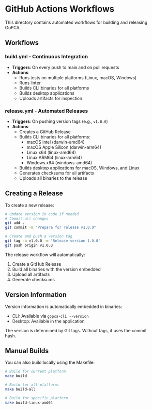 # GitHub Actions Workflows

This directory contains automated workflows for building and releasing GoPCA.

## Workflows

### build.yml - Continuous Integration
- **Triggers**: On every push to main and on pull requests
- **Actions**:
  - Runs tests on multiple platforms (Linux, macOS, Windows)
  - Runs linter
  - Builds CLI binaries for all platforms
  - Builds desktop applications
  - Uploads artifacts for inspection

### release.yml - Automated Releases
- **Triggers**: On pushing version tags (e.g., `v1.0.0`)
- **Actions**:
  - Creates a GitHub Release
  - Builds CLI binaries for all platforms:
    - macOS Intel (darwin-amd64)
    - macOS Apple Silicon (darwin-arm64)
    - Linux x64 (linux-amd64)
    - Linux ARM64 (linux-arm64)
    - Windows x64 (windows-amd64)
  - Builds desktop applications for macOS, Windows, and Linux
  - Generates checksums for all artifacts
  - Uploads all binaries to the release

## Creating a Release

To create a new release:

```bash
# Update version in code if needed
# Commit all changes
git add .
git commit -m "Prepare for release v1.0.0"

# Create and push a version tag
git tag -a v1.0.0 -m "Release version 1.0.0"
git push origin v1.0.0
```

The release workflow will automatically:
1. Create a GitHub Release
2. Build all binaries with the version embedded
3. Upload all artifacts
4. Generate checksums

## Version Information

Version information is automatically embedded in binaries:
- CLI: Available via `gopca-cli --version`
- Desktop: Available in the application

The version is determined by Git tags. Without tags, it uses the commit hash.

## Manual Builds

You can also build locally using the Makefile:
```bash
# Build for current platform
make build

# Build for all platforms
make build-all

# Build for specific platform
make build-linux-amd64
```